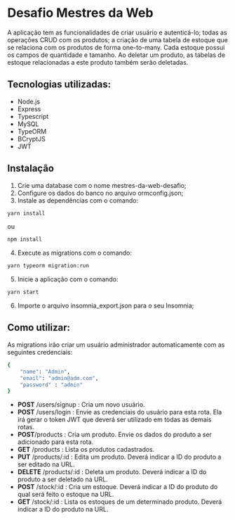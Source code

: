 # Desafio Mestres da Web
A aplicação tem as funcionalidades de criar usuário e autenticá-lo; todas as operações CRUD com os produtos; a criação de uma tabela de estoque que se relaciona com 
os produtos de forma one-to-many. Cada estoque possui os campos de quantidade e tamanho. Ao deletar um produto, as tabelas de estoque relacionadas a este produto também serão 
deletadas.

## Tecnologias utilizadas:
<ul>
<li>Node.js</li>
<li>Express</li>
<li>Typescript</li>
<li>MySQL</li>
<li>TypeORM</li>
<li>BCryptJS</li>
<li>JWT</li>
</ul>

## Instalação
1. Crie uma database com o nome mestres-da-web-desafio;
2. Configure os dados do banco no arquivo ormconfig.json;
3. Instale as dependências com o comando:
```bash
yarn install
```
ou
```bash
npm install
```
4. Execute as migrations com o comando:
```bash
yarn typeorm migration:run
```
5. Inicie a aplicação com o comando:
```bash
yarn start
```
6. Importe o arquivo insomnia_export.json para o seu Insomnia;

## Como utilizar:
As migrations irão criar um usuário administrador automaticamente com as seguintes credenciais:
```bash
{
	"name": "Admin",
	"email": "admin@adm.com",
	"password" : "admin"
}
```
- **POST** /users/signup : Cria um novo usuário. 
- **POST** /users/login : Envie as credenciais do usuário para esta rota. Ela irá gerar o token JWT que deverá ser utilizado em todas as demais rotas.
- **POST**/products : Cria um produto. Envie os dados do produto a ser adicionado para esta rota. 
- **GET** /products : Lista os produtos cadastrados.
- **PUT** /products/:id : Edita um produto. Deverá indicar a ID do produto a ser editado na URL.
- **DELETE** /products/:id : Deleta um produto. Deverá indicar a ID do produto a ser deletado na URL.
- **POST** /stock/:id : Cria um estoque. Deverá indicar a ID do produto do qual será feito o estoque na URL. 
- **GET** /stock/:id : Lista os estoques de um determinado produto. Deverá indicar a ID do produto na URL.
